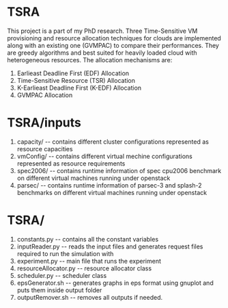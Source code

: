 # TSRA

This project is a part of my PhD research. Three Time-Sensitive VM provisioning and resource allocation techniques for clouds are implemented along with an existing one (GVMPAC) to compare their performances. They are greedy algorithms and best suited for heavily loaded cloud with heterogeneous resources. The allocation mechanisms are:

1. Earlieast Deadline First (EDF) Allocation
2. Time-Sensitive Resource (TSR) Allocation
3. K-Earlieast Deadline First (K-EDF) Allocation
4. GVMPAC Allocation

# TSRA/inputs

1. capacity/ -- contains different cluster configurations represented as resource capacities
2. vmConfig/ -- contains different virtual mechine configurations represented as resource requirements
3. spec2006/ -- contains runtime information of spec cpu2006 benchmark on different virtual machines running under openstack
4. parsec/ -- contains runtime information of parsec-3 and splash-2 benchmarks on different virtual machines running under openstack

# TSRA/

1. constants.py -- contains all the constant variables
2. inputReader.py -- reads the input files and generates request files required to run the simulation with
3. experiment.py -- main file that runs the experiment
4. resourceAllocator.py -- resource allocator class
5. scheduler.py -- scheduler class
6. epsGenerator.sh -- generates graphs in eps format using gnuplot and puts them inside output folder
7. outputRemover.sh -- removes all outputs if needed.

  
